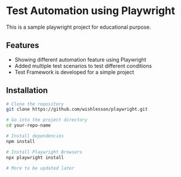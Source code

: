 # Test Automation using Playwright

This is a sample playwright project for educational purpose.

## Features

- Showing different automation feature using Playwright
- Added multiple test scenarios to test different conditions
- Test Framework is developed for a simple project

## Installation

```bash
# Clone the repository
git clone https://github.com/wishlesson/playwright.git

# Go into the project directory
cd your-repo-name

# Install dependencies
npm install

# Install Playwright Browsers
npx playwright install

# More to be updated later

```
